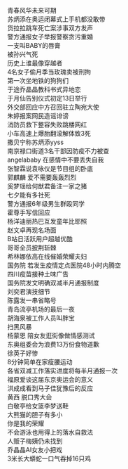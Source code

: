 青春风华未来可期  
苏炳添在奥运闭幕式上手机都没敢带  
货拉拉跳车死亡案涉事双方发声  
警方通报女子举报警察贪污重婚  
一支叫BABY的唇膏  
被孙兴气死  
历史上谁最像穿越者  
4名女子偷月季当玫瑰卖被刑拘  
第一次坐地铁的狗狗们  
于途乔晶晶教科书式异地恋  
于月仙告别仪式初定13日举行  
外交部回应中方召回驻立陶宛大使  
朱婷报案网民造谣诽谤  
消防员救下整容失败跳楼网红  
小车高速上爆胎翻滚解体致3死  
撒贝宁称苏炳添yyss  
南京禄口街道3名干部因防疫不力被查  
angelababy 在感情中不要丢失自我  
张智霖说袁咏仪是节目组的卧底  
郭麒麟 爱不需要轰轰烈烈  
奚梦瑶给何猷君备注一家之猪  
七夕能有多社死  
警方通报6年级男生群殴同学  
霍尊手写信回应  
杨洋迪丽热巴互发童年比耶照  
赵文卓再现名场面  
B站日活跃用户超越优酷  
哥哥全员披荆斩棘  
希林娜依高在线催婚荣耀夫妇  
国务院 若发生疫情定点医院48小时内腾空  
四川疫苗接种土味广告  
国务院发文明确双减半月通报制度  
刘奕君演技细节  
陈露发一串省略号  
青岛流亭机场的最后一夜  
胡海泉被工作人员叫胖宝  
扫黑风暴  
杨蒙恩 陪女友逛街像做情感测试  
东奥组委会为浪费13万份食物道歉  
徐英子好惨  
8分钟简单在家瘦腰运动  
各省双减工作落实进度将每半月通报一次  
福原爱谈这届东京奥运会的意义  
洪成成看到马子佳犹豫后的反应  
黄西 脱口秀大会  
白敬亭给女篮李梦送鞋  
大熊猫的胆子有多小  
你是我的荣耀  
不会游泳也用得上的落水自救法  
人贩子梅姨仍未找到  
乔晶晶AI女友小把戏  
3米长大蟒蛇一口气吞掉16只鸡  
